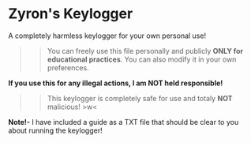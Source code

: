 # Zyron's Keylogger
A completely harmless keylogger for your own personal use!

>> You can freely use this file personally and publicly **ONLY for educational practices**. You can also modify it in your own preferences.

**If you use this for any illegal actions, I am NOT held responsible!**
>> This keylogger is completely safe for use and totaly **NOT** malicious! >w<

**Note!-**
I have included a guide as a TXT file that should be clear to you about running the keylogger!
